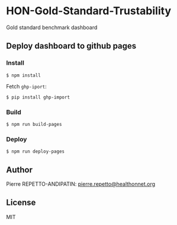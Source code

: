 HON-Gold-Standard-Trustability
==============================

Gold standard benchmark dashboard

Deploy dashboard to github pages
--------------------------------

### Install

```code
$ npm install
```

Fetch `ghp-iport`:

```code
$ pip install ghp-import
```

### Build

```code
$ npm run build-pages
```

### Deploy

```code
$ npm run deploy-pages
```

Author
------

Pierre REPETTO-ANDIPATIN: <pierre.repetto@healthonnet.org>

License
-------

MIT
